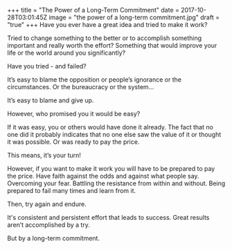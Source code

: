 +++
title = "The Power of a Long-Term Commitment"
date = 2017-10-28T03:01:45Z
image = "the power of a long-term commitment.jpg"
draft = "true"
+++
Have you ever have a great idea and tried to make it work? 

Tried to change something to the better or to accomplish something important and really worth the effort? Something that would improve your life or the world around you significantly? 

Have you tried - and failed?

It’s easy to blame the opposition or people’s ignorance or the circumstances. Or the bureaucracy or the system… 

It’s easy to blame and give up.

However, who promised you it would be easy? 

If it was easy, you or others would have done it already. The fact that no one did it probably indicates that no one else saw the value of it or thought it was possible. Or was ready to pay the price.

This means, it’s your turn!

However, if you want to make it work you will have to be prepared to pay the price. Have faith against the odds and against what people say. Overcoming your fear. Battling the resistance from within and without. Being prepared to fail many times and learn from it. 

Then, try again and endure.

It's consistent and persistent effort that leads to success. Great results aren’t accomplished by a try. 

But by a long-term commitment. 